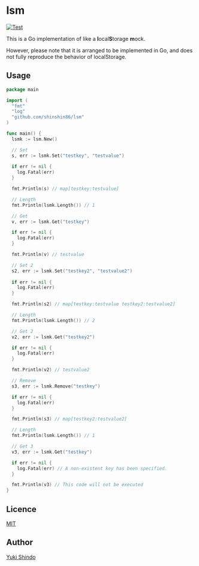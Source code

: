 # lsm

[![Test](https://github.com/shinshin86/go-lsm/actions/workflows/test.yml/badge.svg)](https://github.com/shinshin86/go-lsm/actions/workflows/test.yml)

This is a Go implementation of like a **l**ocal**S**torage **m**ock.

However, please note that it is arranged to be implemented in Go, and does not fully reproduce the behavior of localStorage.

## Usage

```go
package main

import (
  "fmt"
  "log"
  "github.com/shinshin86/lsm"
)

func main() {
  lsmk := lsm.New()

  // Set
  s, err := lsmk.Set("testkey", "testvalue")
 
  if err != nil {
    log.Fatal(err)
  }

  fmt.Println(s) // map[testkey:testvalue]

  // Length
  fmt.Println(lsmk.Length()) // 1

  // Get
  v, err := lsmk.Get("testkey")

  if err != nil {
    log.Fatal(err)
  }

  fmt.Println(v) // testvalue

  // Set 2
  s2, err := lsmk.Set("testkey2", "testvalue2")
 
  if err != nil {
    log.Fatal(err)
  }

  fmt.Println(s2) // map[testkey:testvalue testkey2:testvalue2]

  // Length
  fmt.Println(lsmk.Length()) // 2

  // Get 2
  v2, err := lsmk.Get("testkey2")

  if err != nil {
    log.Fatal(err)
  }

  fmt.Println(v2) // testvalue2

  // Remove
  s3, err := lsmk.Remove("testkey")

  if err != nil {
    log.Fatal(err)
  }

  fmt.Println(s3) // map[testkey2:testvalue2]

  // Length
  fmt.Println(lsmk.Length()) // 1

  // Get 3
  v3, err := lsmk.Get("testkey")

  if err != nil {
    log.Fatal(err) // A non-existent key has been specified.
  }

  fmt.Println(v3) // This code will not be executed
}
```

## Licence

[MIT](https://github.com/shinshin86/go-lsm/blob/main/LICENSE)

## Author

[Yuki Shindo](https://shinshin86.com/en)

